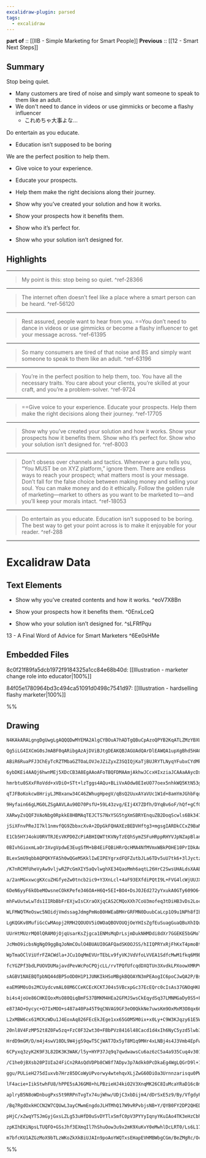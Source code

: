 ```yaml
---
excalidraw-plugin: parsed
tags:
  - excalidraw
---
```



**part of** :: [[IIB - Simple Marketing for Smart People]]
**Previous** :: [[12 - Smart Next Steps]]


## Summary

Stop being quiet.
- Many customers are tired of noise and simply want someone to speak to them like an adult.
- We don't need to dance in videos or use gimmicks or become a flashy influencer
	- これめちゃ大事よな...

Do entertain as you educate. 
- Education isn’t supposed to be boring


We are the perfect position to help them.
- Give voice to your experience. 
- Educate your prospects. 
- Help them make the right decisions along their journey.

- Show why you’ve created your solution and how it works. 
- Show your prospects how it benefits them. 
- Show who it’s perfect for. 
- Show who your solution isn’t designed for.
  
  
  
## Highlights

---

>My point is this: stop being so quiet. ^ref-28366

---
>The internet often doesn’t feel like a place where a smart person can be heard. ^ref-56120

---
>Rest assured, people want to hear from you. ==You don’t need to dance in videos or use gimmicks or become a flashy influencer to get your message across. ^ref-61395

---
>So many consumers are tired of that noise and BS and simply want someone to speak to them like an adult. ^ref-63196

---
>You’re in the perfect position to help them, too. You have all the necessary traits. You care about your clients, you’re skilled at your craft, and you’re a problem-solver. ^ref-9724

---
>==Give voice to your experience. Educate your prospects. Help them make the right decisions along their journey. ^ref-17705

---
>Show why you’ve created your solution and how it works. Show your prospects how it benefits them. Show who it’s perfect for. Show who your solution isn’t designed for. ^ref-8003

---
>Don’t obsess over channels and tactics. Whenever a guru tells you, “You MUST be on XYZ platform,” ignore them. There are endless ways to reach your prospect; what matters most is your message. Don’t fall for the false choice between making money and selling your soul. You can make money and do it ethically. Follow the golden rule of marketing—market to others as you want to be marketed to—and you’ll keep your morals intact. ^ref-18053

---
>Do entertain as you educate. Education isn’t supposed to be boring. The best way to get your point across is to make it enjoyable for your reader. ^ref-288

---

# Excalidraw Data
## Text Elements
- Show why you’ve created contents and how it works. ^eoV7X8Bn

- Show your prospects how it benefits them. ^0EnxLceQ

- Show who your solution isn’t designed for. ^sLFRfPqu

13 - A Final Word of Advice for Smart Marketers ^6Ee0sHMe

## Embedded Files
8c0f21f89fa5dcb1972f9184325a1cc84e68b40d: [[Illustration - marketer change role into educator|100%]]

84f05e1780964bd3c494ca51091d0498c7541d97: [[Illustration - hardselling flashy marketer|100%]]

%%
## Drawing
```compressed-json
N4KAkARALgngDgUwgLgAQQQDwMYEMA2AlgCYBOuA7hADTgQBuCpAzoQPYB2KqATLZMzYBXUtiRoIACyhQ4zZAHoFAc0JRJQgEYA6bGwC2CgF7N6hbEcK4OCtptbErHALRY8RMpWdx8Q1TdIEfARcZgRmBShcZQUebQBWbQAGGjoghH0EDihmbgBtcDBQMBLoeHF0QOwojmVg1JLIRhZ2LjQeAHYeeP5S5tZOADlOMW4ADgBmAEZ4sYA2KYBOOd7I

Qg5iLG4IXCmG0sJmABF0qARibgAzAjDViBJtgDEAKQBJAGUAdQArDlEAWQA1upXgBhd5HACKmGUuTul0I+Hw71g9Qkgg8+wEUFIbEBCE+JHU3Cmd2YOLxCBRMDR6AxDzuuL8kg44VyaCSdzYcFw2DUMBJSU5hUg1jqFWFjQgmG4zgALHLklMOmMOh05mMxssJp07gK0M4OkkOgkplMJmMeGarRa5WSKfjQWx8GxSNtNPheYCsRBNF7lEyNk6XW6J

ABiR6RuaPFJ3ChEyTcRZTMbaGZTOaLOVJeJZiZyxZ3SQIQjKaTjBUJRYTLNyqYFubxCYdMkIc4k5P1uXzHiS0oB4RwV7EdmoPIAXXh5Eyw+4HCESMZwg2rOYo+KUtgiG4ExFAF87ppl8QAKLBTLZUcTu5CODEXBnC5oZWdboN5UTHoiiBEDjetDzou34utg+JPqgOJCAghQHoUG6QFuFQQFUNTij6/StNwCp9k0TADBwwwcKMaBygsHQWosPB2t+

6ybDKEi4AAQj6hwnMEj5XDcCB3A8EgAAoAFoTBQFDMAAmjAkhwJCcxHIxziaJCAAaAAycDxD6CJItStIQPSFz2ri+KEsQxLPoZlI6Uh+k+kyZarqOpLftyvL8oKOE7LUtIefRqAzCavYKl0loTEK8SkXqsrxEK2i9o2BbGlMSSWh0X5SuSRkIMGrrup6oE+n6oEDkIQbOjl4YnrJPCgnscYJlhiyJNFPBjMaSR5qRYxFiWZZQB2iRyjw+ZDWamaZ

hmrbtu0SXxFRoVdd+xVDiO+STt+lzTggs4AQu+BLiVxAOdw8EIeUO77oex5nhkWQ5KtN53g+U1+V05HTNmjazXcv7/qggF7cBbCgc91z4GEMG9PBZTbhIZyYH1dwYZw3BWtRUpIwRIwVL29ahfWcwebRWwMaCLHHKcINcTx4EYGwABqHRKWMjFcPCiLIqiSGSLyGiBD6GWUiZZl+RZ+JWdsNn7fZbIklyPJ8rA7l3GK3l3L5SxxHM3ZytMcyNkkO

qTJFBoKokcw8HriyLJM8xanw34C46ZWhugHpegV/qBsQ2UuxAYaVUc1W1d+8amYmJGhbFqodEsXSNubaWlMWpblu0HlhM9Ta9qlesLVKS3Dlea1ShtuAzuB/37SuMs7UBUpHgd10XndaDXt+t73hxz6vRM71JJ99tSj9c67d9QNgZxYPcetnBQO8hBGBUE0z9kjxl4i+oi9+cN9RIzioO8khsBQqAUJIMCoDAwiAJgEjCoNggRPcQ9+z7dzCoNYz

9Hyfain66gLMG0LZSgAAVLAu90D70PsfU+59L43zvg/EIj4X7ZDfh/DYqBv6oF/hQf+gCfQ7wAIJEGUG0dAwRLgI2/M0KA5gCAkNLOQ6A3IfR6GyLgdYTBtp/VHs5UgpZ1gEDAfDbYUDsFnwvlfIQt8ED30fig9hZxLwYK/jA3B+CgHKyEFANgAAlcIC8KiQWnkPLhAAJHqqc/KxXiBDOC28zqw3AehPCmE05oz6G4oYWNuDBS1vEDMni1gbGJug

XARwyZsQQF3VAoNbg0RpkkE8HBMAqTEJCTS7NxYSG5tgXmSBRYEnquZB2DoqScwls6Bk347IshrlvKULkFabySh5FWEo1Ydk1trXW+tDYTGNqgeUMxtDxR1v3ZU1YZhFJ9rld2h5PbHjmRVKqNUfSh2FvmAKco1R1kzJRFMqVuopwgb2Sa4E4rqiGrmFYi0mTLSLlOMuW0K58KlF7I6tcAb1yuueN+9126PViS+N69Z+7xC+sBdYv1K6A2BuBeJp

jSiXFnvPReJI7kl1nmvfQG9ZbbxcXvA+2DpGkFQHAXEzBEDVHftg3+mgsgIARDkCCxZ9BaNqaAolkCSUwLJRSqlNLWX0qgKgRlrIWXv3UBkTlm5wGMLIdsSh1D0ZMDoe4RVzDdFwDYbPThrJSA8LhU0gR/hhE8ogOI/lwhyWUrYNShAtKsHqLFRK5lahpXsrlaUXAOj9GGIxWgEx30LFWIgVMWx9iShQ0QtsHeriWjI3aJmRG3jMZEQqHmWacpoq

E1Cb5HYJ4okU0RVTRJEsVKPD0ZcPiABHIQWTtKVNyTzEQhSymZSFuHRppRHYVJpNZapBlanCGlmuAlTT5ZuWfEKZWXlOnfnVtWMZBMCaBONM2AJQznDNhNFbfyOpFipWPRbWZzt5n5UWUVL2Kz0D+zWcHKUmye35gmNoTUapbaNiGgqE5vUUbpzbOBAs2Z4hqi6HcAuK1W7FxRZtY17zSifIaSa0oDcNhNwBbBh6ndnqgt7uCgeoa/wjzrqUECE8

0BIvhGioxmLaOr3XvgVpdwE3EugSfM+bB4EiFQBiHRrQcHMA4NfMVmxWBkPOHE10PrIDkAoCIiBVq+VcaPrx8lAm6GcGE6J8ThipPP1RaQOT0AFWkOYSqxNGqGEWfjawu4SiDXcLeeRyArpBEcAtaIjjEj1MCq00Jw4enUASaYdJ4zpm/W6IMawINEFSBQRIwgSxpySRRpKLBGNjiYboCCEQOQHa1VJvIRaQeXiSuEWIn5A2HRqydGXlKImhbcCP

BLexSmU9qbbAQPQKYFA5h0wQGeMSKklIwEIPEYgrxdFQFZutbJLa6TDv5uU7tk6+3lJyctzEUt6kTtKVO1yitZ3tIXdwHyJJUraEanMVKvYcZamCRATe8oxiKgNu97MSQLbgfrOekMl7vTXsBMVUqgPVmB3WXVMO4wxmTFSoE3NudE6QGTgBtAqZWpjHAzWDUW6sx5z7cBwDWpMzvahfnB5hdAUlwQ65n5yHjxfNQCdaG2MLrfgw6ef5l5aelA7k

/K7nRCMfUheVyAw9vljwRZPcGmXIY5aQvlwghXE34QaoMmh6aqtL26HrC2SwsUHALdsXAABxdrMTOsJKazTUgjEhtCAmOYlSGRnggPNipQgYw6Y8DrSAptHNB1VN252wWJTe3YkyttvSK29ss6ckdlpStvwdIu107uiRbv3Z+0kFMWYd1HoSL3d78xyLdBjgD8qrs8rA650sg6d6/YByDhsyPqZ8eI/rPEFH/7rFY+Srj5YCPMzdguSSJKPBujNk

a/2anMGxxwcgKXcuZHGfyeZw0tncb2ic9+Y3XnLcl+4aF93EXfdiPQtI9L+FVG4lcWjUUJXPWkSq7COr9xqACxJ4q/hXXfidW1s4GyUPEpuDE5iVusSNGFaDElwmAkIjwdM+A8M9AcAiwlwRwRwhA9Aei+AdaRWKKi2Ie6I8e4exkkev+0elkS2ceYeHyY6+2jkcsx2rSc6ae52HImeqA5scQjUP2s0lo5sesWuUor22syQto32v2Mcz2/azebsV

6DeN6yyF6kObeMOwsneCOkKPefe346OA+H6Q+5EI+BO4+DsJOJEd272yYxukA0GTy609O6+Vch02+Iop0uWPA++6GfyN0fOOGQKeG4EBGl+4uJGsKSGku48Nu0ECuDim4TieWb+auaaJW3Asw9hDAOuvip2d2WY5oEu9w4B4SrwUBcR3WEg9ArwRgHQ5ixAnwQg7wiwYkSkAYLGSkAA0h0ICPXiXMQbpJLOQcUrDodptjHrQcMQwcyIniwSnqdvO

mhFwUutwLwTds1IIRbBbFrEXjwIsCXraOXjqCAS2CMQoXXh7CoU3mofeq3tDiHB3vDs2LocjhqKjlIOGnDtjsPl3mPkTgIFYagL3J0GqIsOwVToODTkEXTi8ohm5shFvgdqzp4ezijL4ZANzlhoESfsEWfi9BfkRhEdflEQiZRnEU/rGskWZqIukRrmgOCc9hjAAefuBq1CqPmnRGbs8BUWWl1rAegHMCeAgEkMwOYv8IQSvoMVzG2nzEUutuMdQ

WLFMWQTMeOswc5NOidjVmdssagJdmgPmNoB0HWEaBMHrGRFMN0DuubCaLcp1O9u1NPh8fIbcX7EKBaXMFcaDrem6Q+lDk+qUC+n4haJIb3qbNMNaQYV8SRJGnIUCSmAqLnJmMUY4fzivi4bfjMdXMiWhpif4c3E4VKILiCnHJqDrPWDjqIRRjCq4XfpUSvHPPRoadkaikxniixn4mxpauaMMqgEQqgI8EIvgKgJ8K6M/GwJcP2cQGYGIDJuSu8Po

LgKQGKv8MufiGcCwMAopj2RMH2QOUOV5iOWOaQBOVOUQjOeYHIsZgfEuSuagGuaQBuXhIQuZkwtsGIGgm6OkTZvgFqvZrqo5vqlwkagzlyGasOUptsL2fvAecOaOeOagJOdObOdea6LecuaueudbludojFoGsYolsipLmGmls+GmHYgkdlkkblvcEucoJKTkRke0HSa0CyX5NPnWGTlaWAVyQxF0byXLsRfcDTO0UkMoAJF0QSEHrHnkgUqtl2pQ

UUrHtMUzrMQ0lQRAM0jOjqUsarKsZjgca1ENMsMqDrLsjmDukNHMDdi8dXr7GGEKE5bGMoT6aoRDugDiNYNSsubdO3mMcCf3P3mckbJYc9N2PntWQ4QvkWfBnCWBaOgdCznmb6AWdhricWcCvhq9N0NFOaHMOaZEXWUPLEXybbqUNgEIOSAYEcA+LgMdKiYcEQkREfIEOBCYhiXpFEFAFVdsIgBsOsMoE2q8tsGMNgEkJcFaJcFqNcFNtgJoLHDw

JcMmO9icbsNgNgO9ggBqJoNmCOulO4BUAUI0GAFQadSKOOJSS/hIIQPRYxRjFhKxT4pmoBtPjHOBssLxWEjsCpIJdRuWnbh+ZIPgFAGJAiAKGzM2iQegHJe2gpRHgFZpf2ipaqWpeqRtu5lqWwbqfpVKL5J1AkEaCmPMNbINOBs9q9kNCaAsJaJFeaY2GMHPkqVlH6c5UKN6WDt7G6V5RwD5YENkP5cLC1B5IYSFfGc9DqOaWcZCbeNCRlXFWvlm

WpTmaOClViUfrFZACWdla+JCu1OqMmEVUrTEbLv9fyVKJVdVfoLVVEA1SdfcMwM1fkq6M9B1Y0Flptg+L1RIP1Y4LUMNTwhAO9pcDmAgMqK1MsHKJoMQBMNgKBngBusmMQEkAWGNalHWMQMevzIdfkJ4WdVMBdTBOAMXDsHAHACiE9HbQhOykhKQuWL0AwIQAgBQIxI3uDjXn7JGI8NGC5RVSIPzVADNhkCiJlBcQsoUBAJVaQAPUPfoK3dce3Q5

fcYGZPf3bdLPUOVDUMajavdPevWcPoCPQjcLL/rvTPQfUfcqdDXQTUn3XvdkLPXoowXMRPVPefRkAAPJY2p533v36CPA4rMasav1r0P0H0APZDopLzG5n370ZBKb/kSCfmbn7CwNgPD1RArlELT3HzFi4AJW/1wP6ApLEDYO4hnwhA0zLnkOoNv1ENkPHwgLUleyoPMAPzOj4BKQow47aAKhmikR3a2lG4N1sO4hIhiR+L7HGkvG9yGzdjVkQBGB

sAGBV1NAEBQTpbNQ44dBP5oOD0H1P1JUNKIkHSoMBgkBQOAYN3mPEAogIC6poCJwQA2P/BsCbApK4AegNnz4kB3pQyMTOj27KB+gAAUuV1AvAc6fkux+pCQAAlD6AYsoAuMudsKQME7gGE5ChE1aD0H5FqBE0kPExALo3oCGHxAQDEmcKo5PdYPQKEPPW5aY63KiTzXzX5asJiZcZ08dfbWGFrMIYGVKGGIxDwIxEkOM1iKUGGMzFqJqFM5AGGJL

eaEM9M0sOs2MCUydcvmAL08M6CCeKCEcKCKTJ04s5VBcxpGc37EcEQrc0cIsAs37GNOqHKE80szrCCVs40DsxAGfGoJKbs54Ys13T3e813YxI8Js9cxGJGGMI8G8zC1CwVezTCx0KCDqOzZ4Ts3s9M8veCxMCeIsCeL3X04c1gUcKs4s8eiIZEjC3KIxIRsWtiz08C37EQo8MmCqO80cOi8zMxDCxi0QqCIsEQu8/EEcPIx0O8zwCeFRFMMxCy54

bi4s4joUe86CHKEQoxMsO80QiqBmFS37BMKM4HEa2GFMJSwsCkEqydSq37LMNMGaDy0S5+Fc2y2GHcwTFaDKzVBHe8xmEkKCCnd8yUDix61bEcCeFGxqwc48CeG1jC4yxc16TC7K2MCeBmwGyaTm6G2AOGydYsxaNq9q+81mMc8c+K48KCIxDWwG6CL3r3u88kmM2M3mwW300KFbFbO83KEcF3Ymx60KI8DwCO82ynZK3S0Oz9sIe26y4W+6f3Ba

e873AO+Oycyc+O7IxMOO+s487a40Pa45T9qCNVAG9GF3eO0QkkNe7uwsKm9OxMxM3O8qx66CI8EcBK+6wu/7B0CeEQv+zy4xCSyS+87aW1Cu+aDbC+3ax6yaWMEQgh+8zqw2w22Wx0Pq/qyu0QrmrmgG4HJLTB4ex692GNI8zC4sDW4xNR2Bzq92zKzrE2N+301aVMEQmx0RyUEe50KRKRO83+4xB0IJ724xN+gG4NIRzCze6xzwJx0Cz+ze5+J+

L2xMBW6cx61MCKzWDu1J4EoxAq826FEcEkJEge1xx65GOM5M0ix+x0Ly+C9W3KJqzy61E5WB8G252Z/J305GExzpxZ48EQqK+RwF3+3+3q+CW5zC+FM5XJ0e5GLFzZ9jqS8M5GNmNmO8651FyR2zXFx60Qte9lz+755Csxx8u2NF3mqix6zwIV1i9s/O301q4lwF90N0Mh0aEV3090C1z+1abF15/Fx+wyyl9M5GP+/ZzZ/285zC0cD2NVz+3MBi

20nl8V4FzMP52t8Z0Fw5zq+FzC0F32wt30+FBbPVz8416l48Cacd1d4xIh6NyC5yzd5lwbIV72/nsZzaw16+z+wV0d4953YF7lQ5+RLd9M+LgTID2GLV+aOd2G5d9M1q1aOD09z2GV9M4J7NKj37N0GaDjxa72K56tz5/G/ENZwFyO5NwF4czNx63N8mAT0txFd9xd796T6CI2Jt6TyeBMDt1N7ssWgd8eit9FzrMT4NwFwVwT5GJK61Ltwi9D61

HrdD9mGM/D/m4j4swV10DL9W4jg59qwT5CjWAT7Dx5yT8M1q9MHr4xLNBj4s4J3Vmb4EpFwG72Bb9ixdXcOkM3JfUda0+QLzTyAPVM76N0+z8M6M1Z0r6J9bNCx68s9MAG8mCtWB6RIbpb3i0KUKQ7zc3c3cyF4t8sK8yu58zqBq+S5u15385IAC1M0N48JCwn2t1Cwi+C/MKFND+i5i9D6CzGFnyC4S8S9D+S1geazSwVVOz+wy0y+8/i5Lz+7y

6CPyxq3zyK2K9F3L82DK3K3WAK/l5y+HYP37Jq9q7qwdwawsCu6az6zC5a4a935Cuq4v301G9WJCnq0cN6+a0HP6/fwTGDaIsPWjrM0HsFf77M42CbZDoSxz678M2Wbe/jm12RltFgUbGNhAOmblsjm6nH9vEGra1sD+fXBtvHGbZyto+K7BDvd0VY/dYOM/ftpeyk5JAR2Y7JgX2z7bjttiD7BTu1Ho6YCi2EwNdkwI3a4DO2BsWRru1T7jtPSJ

/C1he0jBXsb20PIUIa24FiCn2RAsQdVDPb8CW8f7ADpv3p7Adkk0PcDkaEg4WgLQGrD9l+1kEod4gaHCjhh2cHYdcOefC1gRyGj8duwiHMVroLDCUdqONHGFnMDo49s02jHZTvfytDsdDBM/EmpmFkECchO0relqJw1BqDhm9YIaF4Kk7scrQsnNNiaQGayCdYanettWGrDNs9OBnKTkZxM7NsiESnDSP4Nl52dUhAXTVnTyX5ZdTBHnW3k+1kGR

ggu/PULieH275dIuxvb7Hrz85DCoWyUPvorwy4wtehqvXLjZwG60DiOa3Urnnzarisqu0PWrr1z6bS9PO2w8zmtza7uDBOpw4Zj1y65ZDewTwpHnV1Z4I9I+Y3eNncw6FbdHOLnc2Ez2W569JWkzVoR+xvZF9See3IXpMIB7itBoUPQ3ht3mH3d5eNnY9CsI9atQ+eBPbMJaz143cPhmvL4U9yIQg8bOYPaHpDzN7scu+erHDl93mHo8Ou2PY4YE

lF4acie+IikStwhFU8/hPPE5sAJ6GM8+hLPBzieHJ4kiO2V3XnqMK26C8IuMcaYRaD16c8mw8wuXksMhbYif2yvPNB93V5LDzh8w0EAbxs5G8aRTYN3mm3Y4W8Du+rF4WiPt4ddneHIpYAT366OiSOTQ/kds297fhfet0RppzVzr202mIfDpqiUUL9EdhfTaPoMJCEZ9r+qwuPvMxhZJ9zWe7FMLIJTbSjK+OA0QcM3uaF8wOJfLWGX1kayca+/z

aplryB5N8oWDnbugPxs5t9RRPnTvgTx74ujWhw/UDjC3xbDijm4/dDrSxE5z9/By/VfgdyP7ctBW6/UVuK235CiHhe/Azv4LP46tMh0zNVnWD1ZX9zWJrHgGa3w6P9ZB7/N1uK0mBgCv+P/X1imHajnsg2IbbcVAMHY/tI20bOET+2TZwC02mbYCdm12QoD/B2AytlmKoGltouBAutvfxIFNspO5Attv4L7ZCDp23baEcM2HajtCh07dgdPy0Gzt

/Bq7RgdOxkHCCN2W7CQUwL3ayCMwmEngdoJLHTMhQ17W9vRPvbjsNB+Y/QYB0FY2DP2QHEDqYM6AQcsxUHKwf4PsGOC4OPgpDk4Mw7rjpmfPNwfhxyE7sIJVHYISRwSE4TpmoQ7CQx2aHu82OHHfwckOE5FDeOe4xZgyzE738JOuQodvkKtKlDVOOAxoWZMQmVDueuEmoZoNwn1DTOlw7zld15bU81uMfBzl0K7Gljeh7nLYWzzoGk8Rhhkp7nMK

pHjC/xZwqYTSJmGyjGxsLZLg53uHfD0uSvDYTlxSmfC0pV3PYYyIqnyYKuIAo4TK3eHzCbhvbLqUm064u8WpfsfrhcNSkJj5RvwhzmCKWHTcEp0zObkCL6E29ipZIoHtt0ylA92OWomzrCIi4IixeZ3FaQ1O+HoilhxIhzliOql4j1hhIo6eNO+EUjP+To/aaFwZGVdDpnUuHndKuGk9WR9LPkQTyx4ui02nI70TyO+kRTvhgoqUTKKlEiiXO4o9

zpKIhEKiNpsLTUQFO+GSsJhf3EXmqIl7hShuOow3u9x2mK9XuKvY0eMwhlDcLRT0/Ls6L17WjDhpvY4Q6I15yiTpbo/6ctPdF2iaurvMGW+NlFBjNw3IPiOYAASqNIAIY7IGGJYYtNW+YLYcY+lQHoC8p+zKvmxIQhB92mAtGvrLLnjlIIxfTA8eaw9LLtrmcYoscc21nQBdZ0Y/WeFNqYcB6mzAeWceBNlXc2x0PDllyxb5aDT2dssMAc2LHp9B

m7bfcKU1AZGzMoX9bTLzWKoZkXkBiUJAIn9poAoYWQTxsEHapEVHMBWbgCGm/BeZMgRc/Oc5B0S/hCKUEXRnYG+BOocg7wLzHAFcbuMvMXjMqsih2DVAcCCAEBMo3wA1Nd8dIdIL3ORiOYqquifQEw1ywpVySXc76KECgBEJe5jAAec6HXxF0wAWWCAFpHCDHQ9wIAPcEAA=
```
%%